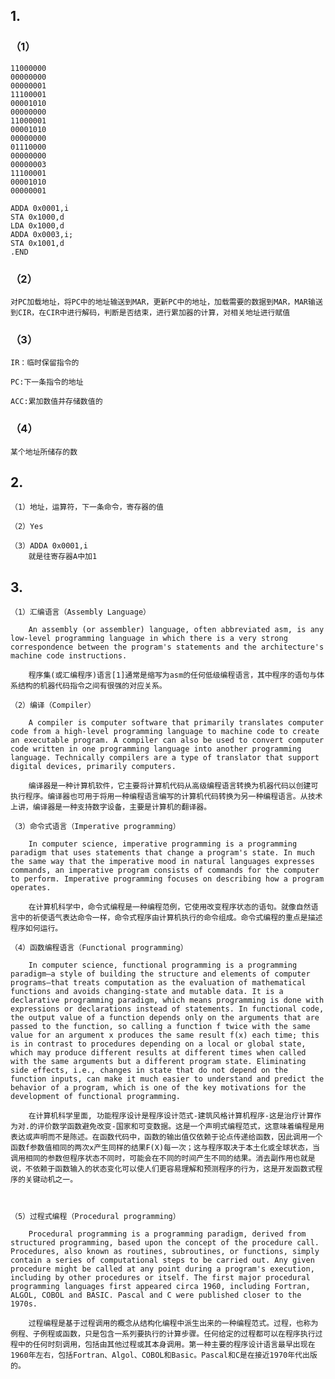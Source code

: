 ## 1.

### （1）

    11000000
    00000000
    00000001
    11100001
    00001010
    00000000
    11000001
    00001010
    00000000
    01110000
    00000000
    00000003
    11100001
    00001010
    00000001

    ADDA 0x0001,i
    STA 0x1000,d
    LDA 0x1000,d
    ADDA 0x0003,i;
    STA 0x1001,d
    .END

### （2）
    对PC加载地址，将PC中的地址输送到MAR，更新PC中的地址，加载需要的数据到MAR，MAR输送到CIR，在CIR中进行解码，判断是否结束，进行累加器的计算，对相关地址进行赋值

### （3）

    IR：临时保留指令的

    PC:下一条指令的地址

    ACC:累加数值并存储数值的



### （4）

    某个地址所储存的数

## 2.

    （1）地址，运算符，下一条命令，寄存器的值

    （2）Yes

    （3）ADDA 0x0001,i
        就是往寄存器A中加1
## 3.

    （1）汇编语言（Assembly Language） 
    
        An assembly (or assembler) language, often abbreviated asm, is any low-level programming language in which there is a very strong correspondence between the program's statements and the architecture's machine code instructions.

        程序集(或汇编程序)语言[1]通常是缩写为asm的任何低级编程语言，其中程序的语句与体系结构的机器代码指令之间有很强的对应关系。

    （2）编译（Compiler）

        A compiler is computer software that primarily translates computer code from a high-level programming language to machine code to create an executable program. A compiler can also be used to convert computer code written in one programming language into another programming language. Technically compilers are a type of translator that support digital devices, primarily computers.

        编译器是一种计算机软件，它主要将计算机代码从高级编程语言转换为机器代码以创建可执行程序。编译器也可用于将用一种编程语言编写的计算机代码转换为另一种编程语言。从技术上讲，编译器是一种支持数字设备，主要是计算机的翻译器。

    （3）命令式语言（Imperative programming）

        In computer science, imperative programming is a programming paradigm that uses statements that change a program's state. In much the same way that the imperative mood in natural languages expresses commands, an imperative program consists of commands for the computer to perform. Imperative programming focuses on describing how a program operates.

        在计算机科学中，命令式编程是一种编程范例，它使用改变程序状态的语句。就像自然语言中的祈使语气表达命令一样，命令式程序由计算机执行的命令组成。命令式编程的重点是描述程序如何运行。

    （4）函数编程语言（Functional programming）

        In computer science, functional programming is a programming paradigm—a style of building the structure and elements of computer programs—that treats computation as the evaluation of mathematical functions and avoids changing-state and mutable data. It is a declarative programming paradigm, which means programming is done with expressions or declarations instead of statements. In functional code, the output value of a function depends only on the arguments that are passed to the function, so calling a function f twice with the same value for an argument x produces the same result f(x) each time; this is in contrast to procedures depending on a local or global state, which may produce different results at different times when called with the same arguments but a different program state. Eliminating side effects, i.e., changes in state that do not depend on the function inputs, can make it much easier to understand and predict the behavior of a program, which is one of the key motivations for the development of functional programming.

        在计算机科学里面, 功能程序设计是程序设计范式-建筑风格计算机程序-这是治疗计算作为对.的评价数学函数避免改变-国家和可变数据。这是一个声明式编程范式，这意味着编程是用表达或声明而不是陈述。在函数代码中，函数的输出值仅依赖于论点传递给函数，因此调用一个函数f参数值相同的两次x产生同样的结果F(X)每一次；这与程序取决于本土化或全球状态，当调用相同的参数但程序状态不同时，可能会在不同的时间产生不同的结果。消去副作用也就是说，不依赖于函数输入的状态变化可以使人们更容易理解和预测程序的行为，这是开发函数式程序的关键动机之一。



    （5）过程式编程（Procedural programming）

        Procedural programming is a programming paradigm, derived from structured programming, based upon the concept of the procedure call. Procedures, also known as routines, subroutines, or functions, simply contain a series of computational steps to be carried out. Any given procedure might be called at any point during a program's execution, including by other procedures or itself. The first major procedural programming languages first appeared circa 1960, including Fortran, ALGOL, COBOL and BASIC. Pascal and C were published closer to the 1970s.

        过程编程是基于过程调用的概念从结构化编程中派生出来的一种编程范式。过程，也称为例程、子例程或函数，只是包含一系列要执行的计算步骤。任何给定的过程都可以在程序执行过程中的任何时刻调用，包括由其他过程或其本身调用。第一种主要的程序设计语言最早出现在1960年左右，包括Fortran、Algol、COBOL和Basic。Pascal和C是在接近1970年代出版的。


